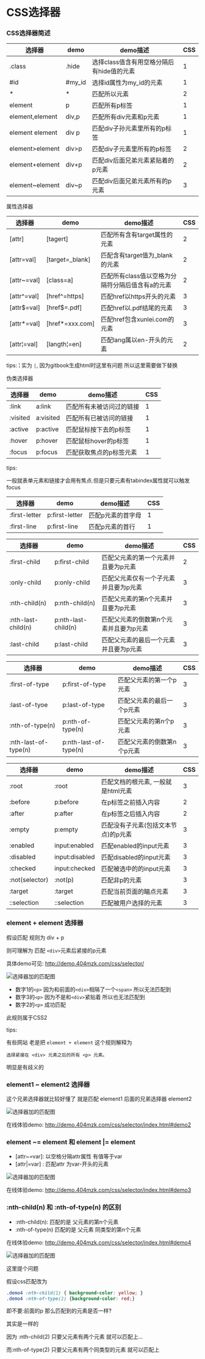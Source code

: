 # CSS选择器 

### CSS选择器简述

| 选择器 | demo | demo描述 | CSS |
| --- | --- | --- | --- |
| .class |.hide|选择class值含有用空格分隔后有hide值的元素|1 |
| #id |#my_id|选择id属性为my_id的元素|1 |
| * |* |匹配所以元素|2 |
| element | p | 匹配所有p标签|1 |
| element,element|div,p|匹配所有div元素和p元素|1 |
| element element|div p|匹配div子孙元素里所有的p标签|1 |
| element>element|div>p|匹配div子元素里所有的p标签|2 |
| element+element|div+p|匹配div后面兄弟元素紧贴着的p元素|2 |
| element~element|div~p|匹配div后面兄弟元素所有的p元素|3|

属性选择器

|选择器|demo|demo描述|CSS |
| --- | --- | --- | --- |
|[attr]|[tagert]|匹配所有含有target属性的元素|2|
|[attr=val]|[target=_blank]|匹配含有target值为_blank的元素|2|
|[attr~=val]|[class=a]|匹配所有class值以空格为分隔符分隔后值含有a的元素|2|
|[attr^=val]|[href^=https]|匹配href以https开头的元素|3|
|[attr$=val]|[href$=.pdf]|匹配href以.pdf结尾的元素|3|
|[attr*=val]|[href*=xxx.com]|匹配href包含xunlei.com的元素|3|
|[attr&brvbar;=val]|[langth&brvbar;=en]|匹配lang属以en-开头的元素|2|

tips: &brvbar; 实为 `|`, 因为gitbook生成html时这里有问题 所以这里需要做下替换

伪类选择器

|选择器|demo|demo描述|CSS|
| --- | --- | --- | --- |
|:link|a:link|匹配所有未被访问过的链接|1|
|:visited|a:visited|匹配所有已被访问的链接|1|
|:active|p:active|匹配鼠标按下去的p标签|1|
|:hover|p:hover|匹配鼠标hover的p标签|1|
|:focus|p:focus|匹配获取焦点的p标签元素|1|

tips:

一般就表单元素和链接才会用有焦点.但是只要元素有tabindex属性就可以触发focus

|选择器|demo|demo描述|CSS|
| --- | --- | --- | --- |
|:first-letter|p:first-letter|匹配p元素的首字母|1|
|:first-line|p:first-line|匹配p元素的首行|1|

|选择器|demo|demo描述|CSS|
| --- | --- | --- | --- |
|:first-child|p:first-child|匹配父元素的第一个元素并且要为p元素|2|
|:only-child|p:only-child|匹配父元素仅有一个子元素并且要为p元素|3|
|:nth-child(n)|p:nth-child(n)|匹配父元素的第n个元素并且要为p元素|3|
|:nth-last-child(n)|p:nth-last-child(n)|匹配父元素的倒数第n个元素并且要为p元素|3|
|:last-child|p:last-child|匹配父元素的最后一个元素并且要为p元素|3|

|选择器|demo|demo描述|CSS|
| --- | --- | --- | --- |
|:first-of-type|p:first-of-type|匹配父元素的第一个p元素|3|
|:last-of-tyoe|p:last-of-type|匹配父元素的最后一个p元素|3|
|:nth-of-type(n)|p:nth-of-type(n)|匹配父元素的第n个p元素|3|
|:nth-last-of-type(n)|p:nth-last-of-type(n)|匹配父元素的倒数第n个p元素|3|

|选择器|demo|demo描述|CSS|
| --- | --- | --- | --- |
|:root|:root|匹配文档的根元素, 一般就是html元素|3|
|:before|p:before|在p标签之前插入内容|2|
|:after|p:after|在p标签之后插入内容|2|
|:empty|p:empty|匹配没有子元素(包括文本节点)的p元素|3|
|:enabled|input:enabled|匹配enabled的input元素|3|
|:disabled|input:disabled|匹配disabled的input元素|3|
|:checked|input:checked|匹配被选中的的input元素|3|
|:not(selector)|:not(p)|匹配非p的元素|3|
|:target|:target|匹配当前页面的瞄点元素|3|
|::selection|::selection|匹配被用户选择的元素|3|


### element + element 选择器

假设匹配 规则为 div + p

则可理解为 匹配 `<div>`元素后紧接的p元素

具体demo可见: http://demo.404mzk.com/css/selector/

![选择器加的匹配图](../../assets/QQ20190326-150636.jpg)

- 数字1的`<p>` 因为和前面的`<div>`相隔了一个`<span>` 所以无法匹配到
- 数字3的`<p>` 因为不是和`<div>`紧贴着 所以也无法匹配到 
- 数字2的`<p>` 成功匹配

此规则属于CSS2

tips:

有些网站 老是把 `element + element` 这个规则解释为

`选择紧接在 <div> 元素之后的所有 <p> 元素。`

明显是有歧义的

### element1 ~ element2 选择器

这个兄弟选择器就比较好懂了 就是匹配 element1 后面的兄弟选择器 element2

![选择器加的匹配图](../../assets/QQ20190326-181320.jpg)

在线体验demo: http://demo.404mzk.com/css/selector/index.html#demo2

### element ~= element 和 element |= element

- [attr~=var]: 以空格分隔attr属性 有值等于var
- [attr|=var] : 匹配attr 为var-开头的元素

![选择器加的匹配图](../../assets/QQ20190326-200044.jpg)

在线体验demo: http://demo.404mzk.com/css/selector/index.html#demo3

### :nth-child(n) 和 :nth-of-type(n) 的区别

- :nth-child(n): 匹配的是 父元素的第n个元素
- :nth-of-type(n) 匹配的是 父元素 同类型的第n个元素

在线体验demo: http://demo.404mzk.com/css/selector/index.html#demo4

![选择器加的匹配图](../../assets/QQ20190327-092706.jpg)

这里提个问题

假设css匹配改为

```css
.demo4 :nth-child(2) { background-color: yellow; }
.demo4 :nth-of-type(2) {background-color: red;}
```

即不要:前面的p 那么匹配到的元素是否一样?

其实是一样的

因为 :nth-child(2) 只要父元素有两个元素 就可以匹配上...

而:nth-of-type(2) 只要父元素有两个同类型的元素 就可以匹配上





